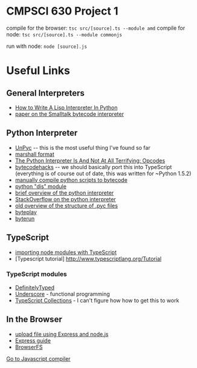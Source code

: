 CMPSCI 630 Project 1
=========

compile for the browser: `tsc src/[source].ts --module amd`
compile for node: `tsc src/[source].ts --module commonjs`

run with node: `node [source].js`




# Useful Links

## General Interpreters
* [How to Write A Lisp Interpreter In Python](http://norvig.com/lispy.html)
* [paper on the Smalltalk bytecode interpreter](http://smalltalk.gnu.org/files/vmimpl.pdf)

## Python Interpreter
* [UnPyc](http://sourceforge.net/projects/unpyc/) -- this is the most useful thing I've found so far
* [marshall format](http://daeken.com/2010-02-20_Python_Marshal_Format.html)
* [The Python Interpreter Is And Not At All Terrifying: Opcodes](http://www.slideshare.net/alexgolec/python-opcodes)
* [bytecodehacks](http://sourceforge.net/projects/bytecodehacks/) -- we should basically port this into TypeScript (everything is of course out of date, this was written for ~Python 1.5.2)
* [manually compile python scripts to bytecode](https://docs.python.org/2/library/compileall.html)
* [python "dis" module](https://docs.python.org/2/library/dis.html)
* [brief overview of the python interpreter](https://akaptur.github.io/blog/2013/11/15/introduction-to-the-python-interpreter/)
* [StackOverflow on the python interpreter](https://stackoverflow.com/questions/3299648/python-compilation-interpretation-process)
* [old overview of the structure of .pyc files](http://nedbatchelder.com/blog/200804/the_structure_of_pyc_files.html)
* [byteplay](https://wiki.python.org/moin/ByteplayDoc)
* [byterun](https://github.com/nedbat/byterun/tree/master/byterun)

## TypeScript
* [importing node modules with TypeScript](https://stackoverflow.com/questions/18378503/importing-node-modules-with-typescript)
* [Typescript tutorial] http://www.typescriptlang.org/Tutorial 

### TypeScript modules
* [DefinitelyTyped](https://github.com/georgiosd/DefinitelyTyped)
* [Underscore](http://underscorejs.org/) - functional programming
* [TypeScript Collections](https://github.com/basarat/typescript-collections) - I can't figure how how to get this to work


## In the Browser
* [upload file using Express and node.js](https://stackoverflow.com/questions/23691194/node-express-file-upload)
* [Express guide](http://expressjs.com/guide.html)
* [BrowserFS](https://github.com/jvilk/BrowserFS)

[Go to Javascript compiler](https://github.com/gopherjs/gopherjs)
